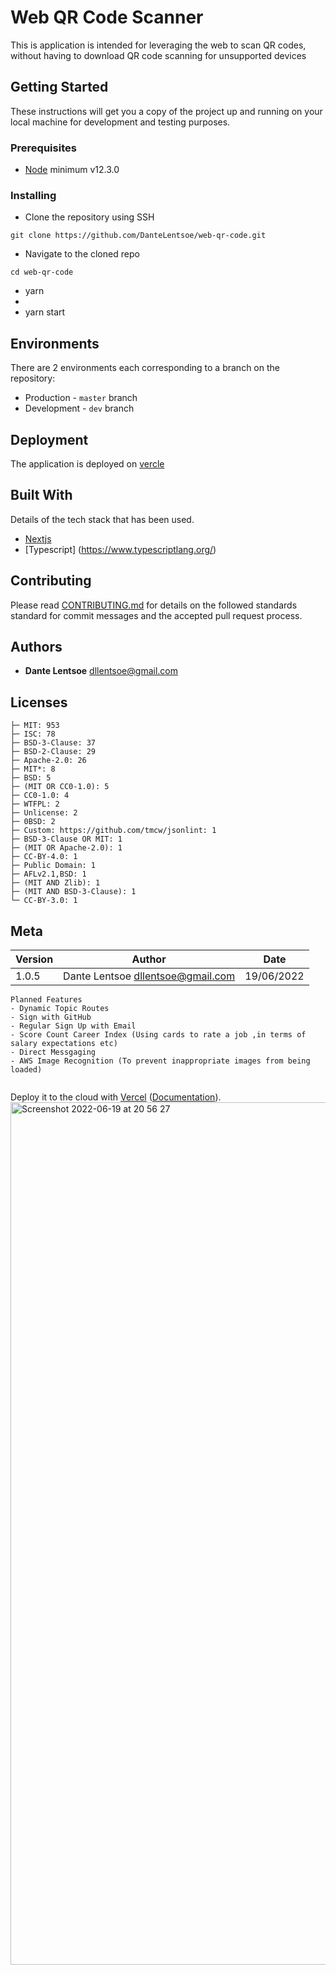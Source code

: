 # Web QR Code Scanner

This is application is intended for leveraging the web to scan QR codes, without having to download QR code scanning for unsupported devices





## Getting Started

These instructions will get you a copy of the project up and running on your local machine for development and testing purposes.

### Prerequisites

- [Node](https://nodejs.org/en/) minimum v12.3.0


### Installing

- Clone the repository using SSH

```
git clone https://github.com/DanteLentsoe/web-qr-code.git
```

- Navigate to the cloned repo

```
cd web-qr-code
```

- yarn
- 
- yarn start 


## Environments

There are 2 environments each corresponding to a branch on the repository:

- Production - `master` branch
- Development - `dev` branch


## Deployment

The application is deployed on [vercle](```https://vercel.com/```)

## Built With

Details of the tech stack that has been used.


- [Nextjs](https://nextjs.org/)
- [Typescript] (https://www.typescriptlang.org/)



## Contributing

Please read [CONTRIBUTING.md](https://gist.github.com/DanteLentsoe/Help-an-en-eye-gee-gee-ay) for details on the followed standards standard for commit messages and the accepted pull request process.

## Authors

- **Dante Lentsoe** <dllentsoe@gmail.com>

## Licenses


```
├─ MIT: 953
├─ ISC: 78
├─ BSD-3-Clause: 37
├─ BSD-2-Clause: 29
├─ Apache-2.0: 26
├─ MIT*: 8
├─ BSD: 5
├─ (MIT OR CC0-1.0): 5
├─ CC0-1.0: 4
├─ WTFPL: 2
├─ Unlicense: 2
├─ 0BSD: 2
├─ Custom: https://github.com/tmcw/jsonlint: 1
├─ BSD-3-Clause OR MIT: 1
├─ (MIT OR Apache-2.0): 1
├─ CC-BY-4.0: 1
├─ Public Domain: 1
├─ AFLv2.1,BSD: 1
├─ (MIT AND Zlib): 1
├─ (MIT AND BSD-3-Clause): 1
└─ CC-BY-3.0: 1
```


## Meta

| Version | Author                              | Date       |
| ------- | ----------------------------------- | ---------- |
| 1.0.5   | Dante Lentsoe <dllentsoe@gmail.com> | 19/06/2022 |



```
Planned Features
- Dynamic Topic Routes
- Sign with GitHub
- Regular Sign Up with Email
- Score Count Career Index (Using cards to rate a job ,in terms of salary expectations etc) 
- Direct Messgaging 
- AWS Image Recognition (To prevent inappropriate images from being loaded)


```

Deploy it to the cloud with [Vercel](https://vercel.com/new?utm_source=github&utm_medium=readme&utm_campaign=next-example) ([Documentation](https://nextjs.org/docs/deployment)).
<img width="1380" alt="Screenshot 2022-06-19 at 20 56 27" src="https://user-images.githubusercontent.com/65385487/174498843-58e984d4-2d77-48fa-a292-fe8692738b2c.png">

